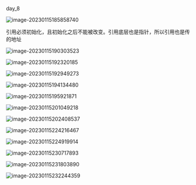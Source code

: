 day_8

![image-20230115185858740](https://non1.oss-cn-guangzhou.aliyuncs.com/write1/202301151859243.png)

引用必须初始化，且初始化之后不能被改变。引用底层也是指针，所以引用也是传的地址

![image-20230115190303523](https://non1.oss-cn-guangzhou.aliyuncs.com/write1/202301151903491.png)

![image-20230115192320185](https://non1.oss-cn-guangzhou.aliyuncs.com/write1/202301151923298.png)

![image-20230115192949273](https://non1.oss-cn-guangzhou.aliyuncs.com/write1/202301151929202.png)

![image-20230115194134480](https://non1.oss-cn-guangzhou.aliyuncs.com/write1/202301151941341.png)

![image-20230115195921871](https://non1.oss-cn-guangzhou.aliyuncs.com/write1/202301151959778.png)

![image-20230115201049218](https://non1.oss-cn-guangzhou.aliyuncs.com/write1/202301152010041.png)

![image-20230115202408537](https://non1.oss-cn-guangzhou.aliyuncs.com/write1/202301152024502.png)

![image-20230115224216467](https://non1.oss-cn-guangzhou.aliyuncs.com/write1/202301152242563.png)

![image-20230115224919914](https://non1.oss-cn-guangzhou.aliyuncs.com/write1/202301152249880.png)

![image-20230115230717893](https://non1.oss-cn-guangzhou.aliyuncs.com/write1/202301152307860.png)

![image-20230115231803890](https://non1.oss-cn-guangzhou.aliyuncs.com/write1/202301152318857.png)

![image-20230115232244359](https://non1.oss-cn-guangzhou.aliyuncs.com/write1/202301152322273.png)
